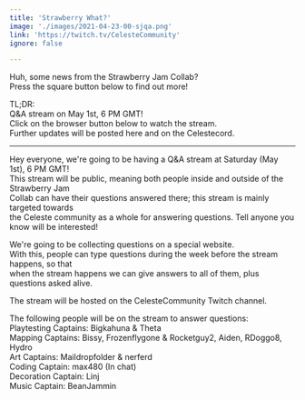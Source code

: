 ```yaml
---
title: 'Strawberry What?'
image: './images/2021-04-23-00-sjqa.png'
link: 'https://twitch.tv/CelesteCommunity'
ignore: false

---
```


Huh, some news from the Strawberry Jam Collab?  
Press the square button below to find out more!  

TL;DR:  
Q&A stream on May 1st, 6 PM GMT!  
Click on the browser button below to watch the stream.  
Further updates will be posted here and on the Celestecord.  

---

Hey everyone, we're going to be having a Q&A stream at Saturday (May 1st), 6 PM GMT!  
This stream will be public, meaning both people inside and outside of the Strawberry Jam  
Collab can have their questions answered there; this stream is mainly targeted towards  
the Celeste community as a whole for answering questions. Tell anyone you know will be interested!  


We're going to be collecting questions on a special website.  
With this, people can type questions during the week before the stream happens, so that  
when the stream happens we can give answers to all of them, plus questions asked alive.  

The stream will be hosted on the CelesteCommunity Twitch channel.  

The following people will be on the stream to answer questions:  
Playtesting Captains: Bigkahuna & Theta  
Mapping Captains: Bissy, Frozenflygone & Rocketguy2, Aiden, RDoggo8, Hydro  
Art Captains: Maildropfolder & nerferd  
Coding Captain: max480 (In chat)  
Decoration Captain: Linj  
Music Captain: BeanJammin  
